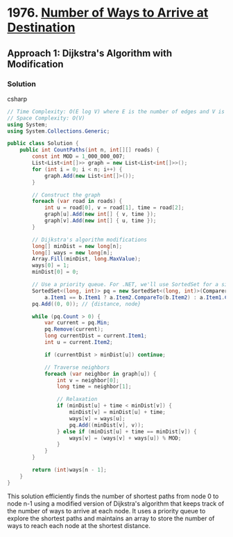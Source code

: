# 1976. [Number of Ways to Arrive at Destination](https://leetcode.com/problems/number-of-ways-to-arrive-at-destination/)

## Approach 1: Dijkstra's Algorithm with Modification

### Solution
csharp
```csharp
// Time Complexity: O(E log V) where E is the number of edges and V is the number of vertices
// Space Complexity: O(V)
using System;
using System.Collections.Generic;

public class Solution {
    public int CountPaths(int n, int[][] roads) {
        const int MOD = 1_000_000_007;
        List<List<int[]>> graph = new List<List<int[]>>();
        for (int i = 0; i < n; i++) {
            graph.Add(new List<int[]>());
        }

        // Construct the graph
        foreach (var road in roads) {
            int u = road[0], v = road[1], time = road[2];
            graph[u].Add(new int[] { v, time });
            graph[v].Add(new int[] { u, time });
        }

        // Dijkstra's algorithm modifications
        long[] minDist = new long[n];
        long[] ways = new long[n];
        Array.Fill(minDist, long.MaxValue);
        ways[0] = 1;
        minDist[0] = 0;

        // Use a priority queue. For .NET, we'll use SortedSet for a similar effect
        SortedSet<(long, int)> pq = new SortedSet<(long, int)>(Comparer<(long, int)>.Create((a, b) =>
            a.Item1 == b.Item1 ? a.Item2.CompareTo(b.Item2) : a.Item1.CompareTo(b.Item1)));
        pq.Add((0, 0)); // {distance, node}

        while (pq.Count > 0) {
            var current = pq.Min;
            pq.Remove(current);
            long currentDist = current.Item1;
            int u = current.Item2;

            if (currentDist > minDist[u]) continue;

            // Traverse neighbors
            foreach (var neighbor in graph[u]) {
                int v = neighbor[0];
                long time = neighbor[1];

                // Relaxation
                if (minDist[u] + time < minDist[v]) {
                    minDist[v] = minDist[u] + time;
                    ways[v] = ways[u];
                    pq.Add((minDist[v], v));
                } else if (minDist[u] + time == minDist[v]) {
                    ways[v] = (ways[v] + ways[u]) % MOD;
                }
            }
        }

        return (int)ways[n - 1];
    }
}
```

This solution efficiently finds the number of shortest paths from node 0 to node n-1 using a modified version of Dijkstra's algorithm that keeps track of the number of ways to arrive at each node. It uses a priority queue to explore the shortest paths and maintains an array to store the number of ways to reach each node at the shortest distance.

